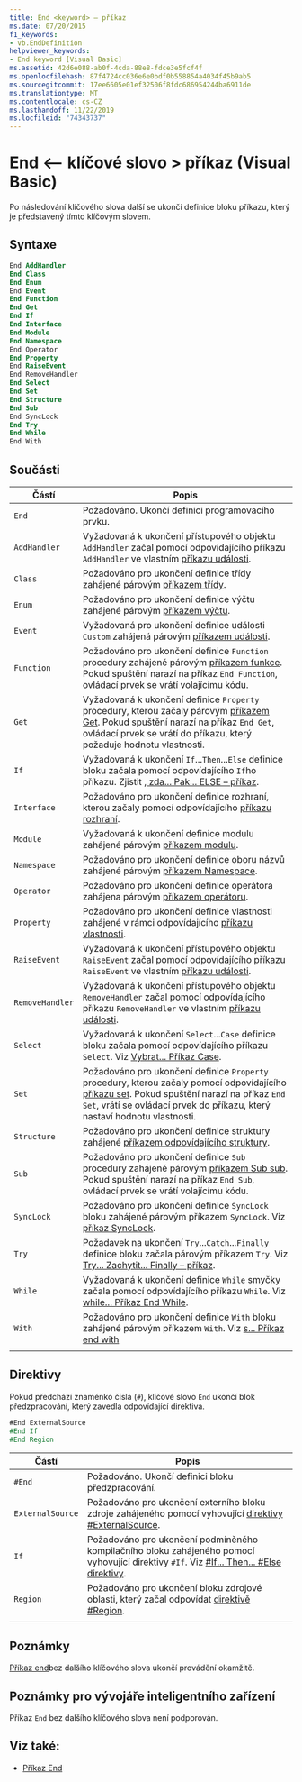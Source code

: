 ```yaml
---
title: End <keyword> – příkaz
ms.date: 07/20/2015
f1_keywords:
- vb.EndDefinition
helpviewer_keywords:
- End keyword [Visual Basic]
ms.assetid: 42d6e088-ab0f-4cda-88e8-fdce3e5fcf4f
ms.openlocfilehash: 87f4724cc036e6e0bdf0b558854a4034f45b9ab5
ms.sourcegitcommit: 17ee6605e01ef32506f8fdc686954244ba6911de
ms.translationtype: MT
ms.contentlocale: cs-CZ
ms.lasthandoff: 11/22/2019
ms.locfileid: "74343737"
---
```

# <a name="end-keyword-statement-visual-basic"></a>End \<– klíčové slovo > příkaz (Visual Basic)

Po následování klíčového slova další se ukončí definice bloku příkazu, který je představený tímto klíčovým slovem.

## <a name="syntax"></a>Syntaxe

```vb
End AddHandler
End Class
End Enum
End Event
End Function
End Get
End If
End Interface
End Module
End Namespace
End Operator
End Property
End RaiseEvent  
End RemoveHandler  
End Select
End Set
End Structure
End Sub
End SyncLock
End Try
End While
End With  
```  
  
## <a name="parts"></a>Součásti

|Částí|Popis|
|---|---|
|`End`|Požadováno. Ukončí definici programovacího prvku.|
|`AddHandler`|Vyžadovaná k ukončení přístupového objektu `AddHandler` začal pomocí odpovídajícího příkazu `AddHandler` ve vlastním [příkazu události](event-statement.md).|
|`Class`|Požadováno pro ukončení definice třídy zahájené párovým [příkazem třídy](class-statement.md).|
|`Enum`|Požadováno pro ukončení definice výčtu zahájené párovým [příkazem výčtu](enum-statement.md).|
|`Event`|Vyžadovaná pro ukončení definice události `Custom` zahájená párovým [příkazem události](event-statement.md).|  
|`Function`|Požadováno pro ukončení definice `Function` procedury zahájené párovým [příkazem funkce](function-statement.md). Pokud spuštění narazí na příkaz `End Function`, ovládací prvek se vrátí volajícímu kódu.|
|`Get`|Vyžadovaná k ukončení definice `Property` procedury, kterou začaly párovým [příkazem Get](get-statement.md). Pokud spuštění narazí na příkaz `End Get`, ovládací prvek se vrátí do příkazu, který požaduje hodnotu vlastnosti.|
|`If`|Vyžadovaná k ukončení `If`...`Then`...`Else` definice bloku začala pomocí odpovídajícího `If`ho příkazu. Zjistit [, zda... Pak... ELSE – příkaz](if-then-else-statement.md).|
|`Interface`|Požadováno pro ukončení definice rozhraní, kterou začaly pomocí odpovídajícího [příkazu rozhraní](interface-statement.md).|
|`Module`|Vyžadovaná k ukončení definice modulu zahájené párovým [příkazem modulu](module-statement.md).|
|`Namespace`|Požadováno pro ukončení definice oboru názvů zahájené párovým [příkazem Namespace](namespace-statement.md).|
|`Operator`|Požadováno pro ukončení definice operátora zahájena párovým [příkazem operátoru](operator-statement.md).|
|`Property`|Požadováno pro ukončení definice vlastnosti zahájené v rámci odpovídajícího [příkazu vlastnosti](property-statement.md).|
|`RaiseEvent`|Vyžadovaná k ukončení přístupového objektu `RaiseEvent` začal pomocí odpovídajícího příkazu `RaiseEvent` ve vlastním [příkazu události](event-statement.md).|
|`RemoveHandler`|Vyžadovaná k ukončení přístupového objektu `RemoveHandler` začal pomocí odpovídajícího příkazu `RemoveHandler` ve vlastním [příkazu události](event-statement.md).|
|`Select`|Vyžadovaná k ukončení `Select`...`Case` definice bloku začala pomocí odpovídajícího příkazu `Select`. Viz [Vybrat... Příkaz Case](select-case-statement.md).  
|`Set`|Požadováno pro ukončení definice `Property` procedury, kterou začaly pomocí odpovídajícího [příkazu set](set-statement.md). Pokud spuštění narazí na příkaz `End Set`, vrátí se ovládací prvek do příkazu, který nastaví hodnotu vlastnosti.  
|`Structure`|Požadováno pro ukončení definice struktury zahájené [příkazem odpovídajícího struktury](structure-statement.md).  
|`Sub`|Požadováno pro ukončení definice `Sub` procedury zahájené párovým [příkazem Sub sub](sub-statement.md). Pokud spuštění narazí na příkaz `End Sub`, ovládací prvek se vrátí volajícímu kódu.  
|`SyncLock`|Požadováno pro ukončení definice `SyncLock` bloku zahájené párovým příkazem `SyncLock`. Viz [příkaz SyncLock](synclock-statement.md).  
|`Try`|Požadavek na ukončení `Try`...`Catch`...`Finally` definice bloku začala párovým příkazem `Try`. Viz [Try... Zachytit... Finally – příkaz](try-catch-finally-statement.md).  
|`While`|Vyžadovaná k ukončení definice `While` smyčky začala pomocí odpovídajícího příkazu `While`. Viz [while... Příkaz End While](while-end-while-statement.md).  
|`With`| Požadováno pro ukončení definice `With` bloku zahájené párovým příkazem `With`. Viz [s... Příkaz end with](with-end-with-statement.md)  
|||
  
## <a name="directives"></a>Direktivy

Pokud předchází znaménko čísla (`#`), klíčové slovo `End` ukončí blok předzpracování, který zavedla odpovídající direktiva.  

```vb
#End ExternalSource
#End If
#End Region
```

|Částí|Popis|
|---|---|
|`#End`|Požadováno. Ukončí definici bloku předzpracování.|
|`ExternalSource`|Požadováno pro ukončení externího bloku zdroje zahájeného pomocí vyhovující [direktivy #ExternalSource](../directives/externalsource-directive.md).|
|`If`|Požadováno pro ukončení podmíněného kompilačního bloku zahájeného pomocí vyhovující direktivy `#If`. Viz [#If... Then... #Else direktivy](../directives/if-then-else-directives.md).|
|`Region`|Požadováno pro ukončení bloku zdrojové oblasti, který začal odpovídat [direktivě #Region](../directives/region-directive.md).|
|||

## <a name="remarks"></a>Poznámky

[Příkaz end](end-statement.md)bez dalšího klíčového slova ukončí provádění okamžitě.

## <a name="smart-device-developer-notes"></a>Poznámky pro vývojáře inteligentního zařízení  

Příkaz `End` bez dalšího klíčového slova není podporován.  
  
## <a name="see-also"></a>Viz také:

- [Příkaz End](end-statement.md)
